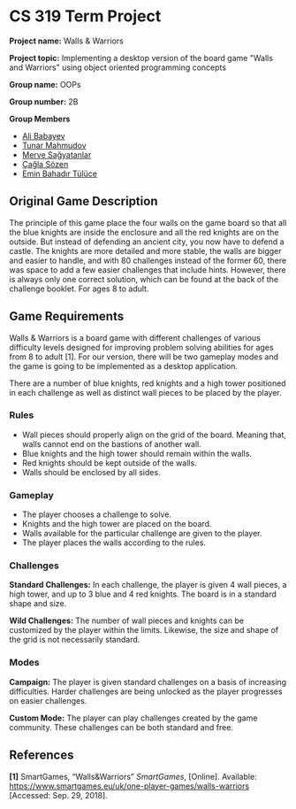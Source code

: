 # CS 319 Term Project

**Project name:** Walls & Warriors

**Project topic:** Implementing a desktop version of the board game "Walls and Warriors" using object oriented programming concepts

**Group name:** OOPs

**Group number:** 2B

**Group Members**
- [Ali Babayev](https://github.com/alibabayev)
- [Tunar Mahmudov](https://github.com/tinabd14)
- [Merve Sağyatanlar](https://github.com/MerveSagyatanlar)
- [Çağla Sözen](https://github.com/caglasozen)
- [Emin Bahadır Tülüce](https://github.com/eminbahadir98)

## Original Game Description
The principle of this game place the four walls on the game board so that all the blue knights are inside the enclosure and all the red knights are on the outside. But instead of defending an ancient city, you now have to defend a castle. The knights are more detailed and more stable, the walls are bigger and easier to handle, and with 80 challenges instead of the former 60, there was space to add a few easier challenges that include hints. However, there is always only one correct solution, which can be found at the back of the challenge booklet. For ages 8 to adult.

## Game Requirements 
Walls & Warriors is a board game with different challenges of various difficulty levels designed for improving problem solving abilities for ages from 8 to adult [1]. For our version,  there will be two gameplay modes and the game is going to be implemented as a desktop application.

There are a number of blue knights, red knights and a high tower positioned in each challenge as well as distinct wall pieces to be placed by the player.

### Rules
- Wall pieces should properly align on the grid of the board. Meaning that, walls cannot end on the bastions of another wall.
- Blue knights and the high tower should remain within the walls.
- Red knights should be kept outside of the walls.
- Walls should be enclosed by all sides.

### Gameplay
- The player chooses a challenge to solve. 
- Knights and the high tower are placed on the board.
- Walls available for the particular challenge are given to the player. 
- The player places the walls according to the rules.

### Challenges
**Standard Challenges:** In each challenge, the player is given 4 wall pieces, a high tower, and up to 3 blue and 4 red knights. The board is in a standard shape and size. 

**Wild Challenges:** The number of wall pieces and knights can be customized by the player within the limits. Likewise, the size and shape of the grid is not necessarily standard. 

### Modes
**Campaign:** The player is given standard challenges on a basis of increasing difficulties. Harder challenges are being unlocked as the player progresses on easier challenges. 

**Custom Mode:** The player can play challenges created by the game community. These challenges can be both standard and free.

## References
**[1]** SmartGames, “Walls&Warriors” *SmartGames*, [Online]. Available: https://www.smartgames.eu/uk/one-player-games/walls-warriors [Accessed: Sep. 29, 2018].

